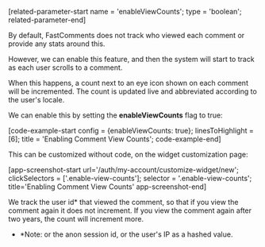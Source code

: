 [related-parameter-start name = 'enableViewCounts'; type = 'boolean'; related-parameter-end]

By default, FastComments does not track who viewed each comment or provide any stats around this.

However, we can enable this feature, and then the system will start to track as each user scrolls to a comment.

When this happens, a count next to an eye icon shown on each comment will be incremented. The count is updated live and abbreviated according to the user's locale.

We can enable this by setting the **enableViewCounts** flag to true:

[code-example-start config = {enableViewCounts: true}; linesToHighlight = [6]; title = 'Enabling Comment View Counts'; code-example-end]

This can be customized without code, on the widget customization page:

[app-screenshot-start url='/auth/my-account/customize-widget/new'; clickSelectors = ['.enable-view-counts']; selector = '.enable-view-counts'; title='Enabling Comment View Counts' app-screenshot-end]

We track the user id* that viewed the comment, so that if you view the comment again it does not increment. If you view the comment again
after two years, the count will increment more.

- *Note: or the anon session id, or the user's IP as a hashed value.

